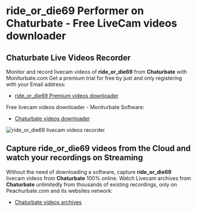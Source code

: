 # ride_or_die69 Performer on Chaturbate - Free LiveCam videos downloader

## Chaturbate Live Videos Recorder

Monitor and record livecam videos of **ride_or_die69** from **Chaturbate** with Moniturbate.com
Get a premium trial for free by just and only registering with your Email address:
* [ride_or_die69 Premium videos downloader](https://moniturbate.com/request-demo-licence-key.html)

Free livecam videos downloader - Moniturbate Software:
* [Chaturbate videos downloader](https://moniturbate.com/moniturbate-download-software.html)

![ride_or_die69 livecam videos recorder](https://peachurnet.com/templates/moniturbate-software.png)


## Capture ride_or_die69 videos from the Cloud and watch your recordings on Streaming

Without the need of downloading a software, capture **ride_or_die69** livecam videos from **Chaturbate** 100% online.
Watch Livecam archives from **Chaturbate** unlimitedly from thousands of existing recordings, only on Peachurbate.com and its websites network:
* [Chaturbate videos archives](https://peachurnet.com/)